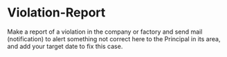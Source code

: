 # Violation-Report
Make a report of a violation in the company or factory and send mail (notification) to alert something not correct here to the Principal in its area, and add your target date to fix this case.
